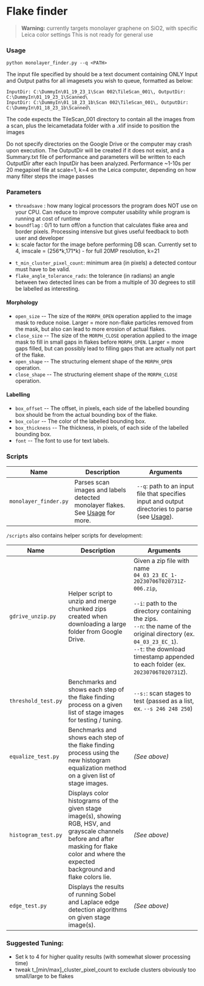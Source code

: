 # Flake finder
> **Warning:** currently targets monolayer graphene on SiO2, with specific Leica color settings
This is not ready for general use

### Usage
`python monolayer_finder.py --q <PATH>`

The input file specified by <PATH> should be a text document containing ONLY Input and Output paths for all imagesets you wish to queue, formatted as below:

```
InputDir: C:\DummyIn\01_19_23_1\Scan 002\TileScan_001\, OutputDir: C:\DummyIn\01_19_23_1\Scanned\
InputDir: C:\DummyIn\01_18_23_1b\Scan 002\TileScan_001\, OutputDir: C:\DummyIn\01_18_23_1b\Scanned\
```

The code expects the TileScan_001 directory to contain all the images from a scan, plus the leicametadata folder with a .xlif inside to position the images

Do not specify directories on the Google Drive or the computer may crash upon execution.
The OutputDir will be created if it does not exist, and a Summary.txt file of performance and parameters will be written to each OutputDir after each InputDir has been analyzed.
Performance ~1-10s per 20 megapixel file at scale=1, k=4 on the Leica computer, depending on how many filter steps the image passes

### Parameters
- `threadsave` : how many logical processors the program does NOT use on your CPU. Can reduce to improve computer usability while program is running at cost of runtime
- `boundflag` : 0/1 to turn off/on a function that calculates flake area and border pixels. Processing intensive but gives useful feedback to both user and developer
- `k`: scale factor for the image before performing DB scan. Currently set to 4, imscale = (256\*k,171\*k) - for full 20MP resolution, k=21
<!--
Beyond this you'll need to mess with the epsilon parameter of DBScan.
* `t_rgb_dist`: Initial pixel thresholding. Pixels have to be within euclidian distance (radius) of RGB value to be included in DB scan
* `t_hue_dist`: Max distance from target hue in HSV space for a pixel's hue to be considered "good" for DB scan - currently unused
* `t_color_match_count`: Minimum number of "good" pixels an image must have before we'll bother with DBscan. Otherwise,
the image is discarded. This makes for fast filtering of images with no relevant content.
-->
- `t_min_cluster_pixel_count`: minimum area (in pixels) a detected contour must have to be valid.
- `flake_angle_tolerance_rads`: the tolerance (in radians) an angle between two detected lines can be from a multiple of 30 degrees to still be labelled as interesting.
<!--
* `t_max_cluster_pixel_count`: maximum points a DBScan cluster can have to be valid
* `scale`: The output resolution of images with identified flakes, relative to the input resolution. Does not affect DBscan. Set to 1 for identical input/output
-->

#### Morphology
- `open_size` -- The size of the `MORPH_OPEN` operation applied to the image mask to reduce noise. Larger = more non-flake
particles removed from the mask, but also can lead to more erosion of actual flakes.
- `close_size` -- The size of the `MORPH_CLOSE` operation applied to the image mask to fill in small gaps in flakes before
`MORPH_OPEN`. Larger = more gaps filled, but can possibly lead to filling gaps that are actually not part of the flake.
- `open_shape` -- The structuring element shape of the `MORPH_OPEN` operation.
- `close_shape` -- The structuring element shape of the `MORPH_CLOSE` operation.

#### Labelling
- `box_offset` -- The offset, in pixels, each side of the labelled bounding box should be from the actual bounding box of the flake.
- `box_color` -- The color of the labelled bounding box.
- `box_thickness` -- The thickness, in pixels, of each side of the labelled bounding box.
- `font` -- The font to use for text labels.

### Scripts
| Name                  | Description                                                                            | Arguments                                                                                                |
|-----------------------|----------------------------------------------------------------------------------------|----------------------------------------------------------------------------------------------------------|
| `monolayer_finder.py` | Parses scan images and labels detected monolayer flakes. See [Usage](#usage) for more. | `--q`: path to an input file that specifies input and output directories to parse (see [Usage](#usage)). |
<!-- TODO: parstitch.py -->

`/scripts` also contains helper scripts for development:

| Name                | Description                                                                                                                                                                                      | Arguments                                                                                                                                                                                                                                                                                |
|---------------------|--------------------------------------------------------------------------------------------------------------------------------------------------------------------------------------------------|------------------------------------------------------------------------------------------------------------------------------------------------------------------------------------------------------------------------------------------------------------------------------------------|
| `gdrive_unzip.py`   | Helper script to unzip and merge chunked zips created when downloading a large folder from Google Drive.                                                                                         | Given a zip file with name `04_03_23_EC_1-20230706T020731Z-006.zip`,<br/><br/>`--i`: path to the directory containing the zips.<br/>`--n`: the name of the original directory (ex. `04_03_23_EC_1`).<br/>`--t`: the download timestamp appended to each folder (ex. `20230706T020731Z`). |
| `threshold_test.py` | Benchmarks and shows each step of the flake finding process on a given list of stage images for testing / tuning.                                                                                | `--s:`: scan stages to test (passed as a list, ex. `--s 246 248 250`)                                                                                                                                                                                                                    |
| `equalize_test.py`  | Benchmarks and shows each step of the flake finding process using the new histogram equalization method on a given list of stage images.                                                         | *(See above)*                                                                                                                                                                                                                                                                            |
| `histogram_test.py` | Displays color histograms of the given stage image(s), showing RGB, HSV, and grayscale channels before and after masking for flake color and where the expected background and flake colors lie. | *(See above)*                                                                                                                                                                                                                                                                            |
| `edge_test.py`      | Displays the results of running Sobel and Laplace edge detection algorithms on given stage image(s).                                                                                             | *(See above)*                                                                                                                                                                                                                                                                            |

### Suggested Tuning:
- Set k to 4 for higher quality results (with somewhat slower processing time)
- tweak t_[min/max]_cluster_pixel_count to exclude clusters obviously too small/large to be flakes
